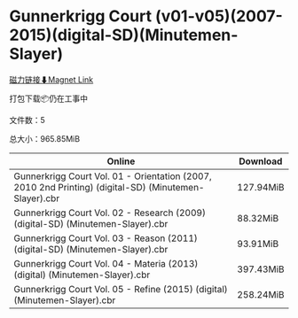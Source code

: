 # Gunnerkrigg Court (v01-v05)(2007-2015)(digital-SD)(Minutemen-Slayer)

[磁力链接⬇Magnet Link](magnet:?xt=urn:btih:5f14cb64cc0bcccb40fee8b66dc1c4fa5981a2c6&dn=Gunnerkrigg%20Court%20%28v01-v05%29%282007-2015%29%28digital-SD%29%28Minutemen-Slayer%29)

打包下载📦仍在工事中

文件数：5

总大小：965.85MiB

Online | Download
--- | ---
Gunnerkrigg Court Vol. 01 - Orientation (2007, 2010 2nd Printing) (digital-SD) (Minutemen-Slayer).cbr | 127.94MiB
Gunnerkrigg Court Vol. 02 - Research (2009) (digital-SD) (Minutemen-Slayer).cbr | 88.32MiB
Gunnerkrigg Court Vol. 03 - Reason (2011) (digital-SD) (Minutemen-Slayer).cbr | 93.91MiB
Gunnerkrigg Court Vol. 04 - Materia (2013) (digital) (Minutemen-Slayer).cbr | 397.43MiB
Gunnerkrigg Court Vol. 05 - Refine (2015) (digital) (Minutemen-Slayer).cbr | 258.24MiB